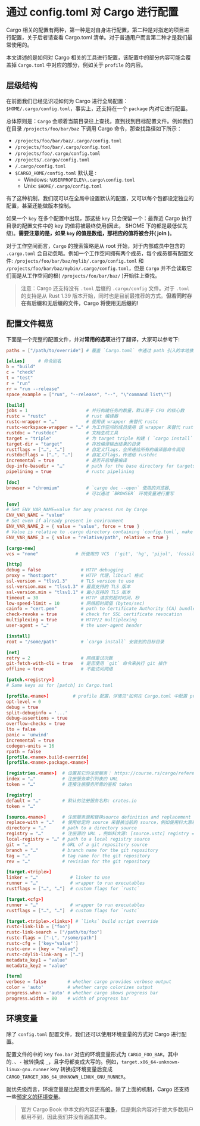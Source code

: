 # 通过 config.toml 对 Cargo 进行配置

Cargo 相关的配置有两种，第一种是对自身进行配置，第二种是对指定的项目进行配置，关于后者请查看 Cargo.toml 清单。对于普通用户而言第二种才是我们最常使用的。

本文讲述的是如何对 Cargo 相关的工具进行配置，该配置中的部分内容可能会覆盖掉 `Cargo.toml` 中对应的部分，例如关于 `profile` 的内容。

## 层级结构

在前面我们已经见识过如何为 Cargo 进行全局配置：`$HOME/.cargo/config.toml`，事实上，还支持在一个 `package` 内对它进行配置。

总体原则是：`Cargo` 会顺着当前目录往上查找，直到找到目标配置文件。例如我们在目录 `/projects/foo/bar/baz` 下调用 Cargo 命令，那查找路径如下所示：

- `/projects/foo/bar/baz/.cargo/config.toml`
- `/projects/foo/bar/.cargo/config.toml`
- `/projects/foo/.cargo/config.toml`
- `/projects/.cargo/config.toml`
- `/.cargo/config.toml`
- `$CARGO_HOME/config.toml` 默认是 :
  - Windows: `%USERPROFILE%\.cargo\config.toml`
  - Unix: `$HOME/.cargo/config.toml`

有了这种机制，我们既可以在全局中设置默认的配置，又可以每个包都设定独立的配置，甚至还能做版本控制。

如果一个 `key` 在多个配置中出现，那这些 `key` 只会保留一个：最靠近 Cargo 执行目录的配置文件中的 key 的值将被最终使用(因此， $HOME 下的都是最低优先级)。**需要注意的是，如果 `key` 的值是数组，那相应的值将被合并( join )**。

对于工作空间而言，`Cargo` 的搜索策略是从 root 开始，对于内部成员中包含的 `.cargo.toml` 会自动忽略。例如一个工作空间拥有两个成员，每个成员都有配置文件: `/projects/foo/bar/baz/mylib/.cargo/config.toml` 和 `/projects/foo/bar/baz/mybin/.cargo/config.toml`，但是 `Cargo` 并不会读取它们而是从工作空间的根( `/projects/foo/bar/baz/` )开始往上查找。

> 注意：Cargo 还支持没有 `.toml` 后缀的 `.cargo/config` 文件。对于 `.toml` 的支持是从 Rust 1.39 版本开始，同时也是目前最推荐的方式。**但若同时存在有后缀和无后缀的文件，Cargo 将使用无后缀的!**

## 配置文件概览

下面是一个完整的配置文件，并对**常用的选项**进行了翻译，大家可以参考下:

```toml
paths = ["/path/to/override"] # 覆盖 `Cargo.toml` 中通过 path 引入的本地依赖

[alias]     # 命令别名
b = "build"
c = "check"
t = "test"
r = "run"
rr = "run --release"
space_example = ["run", "--release", "--", "\"command list\""]

[build]
jobs = 1                      # 并行构建任务的数量，默认等于 CPU 的核心数
rustc = "rustc"               # rust 编译器
rustc-wrapper = "…"           # 使用该 wrapper 来替代 rustc
rustc-workspace-wrapper = "…" # 为工作空间的成员使用 该 wrapper 来替代 rustc
rustdoc = "rustdoc"           # 文档生成工具
target = "triple"             # 为 target triple 构建 ( `cargo install` 会忽略该选项)
target-dir = "target"         # 存放编译输出结果的目录
rustflags = ["…", "…"]        # 自定义flags，会传递给所有的编译器命令调用
rustdocflags = ["…", "…"]     # 自定义flags，传递给 rustdoc
incremental = true            # 是否开启增量编译
dep-info-basedir = "…"        # path for the base directory for targets in depfiles
pipelining = true             # rustc pipelining

[doc]
browser = "chromium"          # `cargo doc --open` 使用的浏览器,
                              # 可以通过 `BROWSER` 环境变量进行重写

[env]
# Set ENV_VAR_NAME=value for any process run by Cargo
ENV_VAR_NAME = "value"
# Set even if already present in environment
ENV_VAR_NAME_2 = { value = "value", force = true }
# Value is relative to .cargo directory containing `config.toml`, make absolute
ENV_VAR_NAME_3 = { value = "relative/path", relative = true }

[cargo-new]
vcs = "none"              # 所使用的 VCS  ('git', 'hg', 'pijul', 'fossil', 'none')

[http]
debug = false               # HTTP debugging
proxy = "host:port"         # HTTP 代理，libcurl 格式
ssl-version = "tlsv1.3"     # TLS version to use
ssl-version.max = "tlsv1.3" # 最高支持的 TLS 版本
ssl-version.min = "tlsv1.1" # 最小支持的 TLS 版本
timeout = 30                # HTTP 请求的超时时间，秒
low-speed-limit = 10        # 网络超时阈值 (bytes/sec)
cainfo = "cert.pem"         # path to Certificate Authority (CA) bundle
check-revoke = true         # check for SSL certificate revocation
multiplexing = true         # HTTP/2 multiplexing
user-agent = "…"            # the user-agent header

[install]
root = "/some/path"         # `cargo install` 安装到的目标目录

[net]
retry = 2                   # 网络重试次数
git-fetch-with-cli = true   # 是否使用 `git` 命令来执行 git 操作
offline = true              # 不能访问网络

[patch.<registry>]
# Same keys as for [patch] in Cargo.toml

[profile.<name>]         # profile 配置，详情见"如何在 Cargo.toml 中配置 profile" : https://course.rs/cargo/reference/profiles.html#profile设置
opt-level = 0
debug = true
split-debuginfo = '...'
debug-assertions = true
overflow-checks = true
lto = false
panic = 'unwind'
incremental = true
codegen-units = 16
rpath = false
[profile.<name>.build-override]
[profile.<name>.package.<name>]

[registries.<name>]  # 设置其它的注册服务： https://course.rs/cargo/reference/specify-deps.html#从其它注册服务引入依赖包
index = "…"          # 注册服务索引列表的 URL
token = "…"          # 连接注册服务所需的鉴权 token

[registry]
default = "…"        # 默认的注册服务名称: crates.io
token = "…"

[source.<name>]      # 注册服务源和替换source definition and replacement
replace-with = "…"   # 使用给定的 source 来替换当前的 source，例如使用科大源来替换crates.io源以提升国内的下载速度：[source.crates-io] replace-with = 'ustc'
directory = "…"      # path to a directory source
registry = "…"       # 注册源的 URL ，例如科大源: [source.ustc] registry = "git://mirrors.ustc.edu.cn/crates.io-index"
local-registry = "…" # path to a local registry source
git = "…"            # URL of a git repository source
branch = "…"         # branch name for the git repository
tag = "…"            # tag name for the git repository
rev = "…"            # revision for the git repository

[target.<triple>]
linker = "…"            # linker to use
runner = "…"            # wrapper to run executables
rustflags = ["…", "…"]  # custom flags for `rustc`

[target.<cfg>]
runner = "…"            # wrapper to run executables
rustflags = ["…", "…"]  # custom flags for `rustc`

[target.<triple>.<links>] # `links` build script override
rustc-link-lib = ["foo"]
rustc-link-search = ["/path/to/foo"]
rustc-flags = ["-L", "/some/path"]
rustc-cfg = ['key="value"']
rustc-env = {key = "value"}
rustc-cdylib-link-arg = ["…"]
metadata_key1 = "value"
metadata_key2 = "value"

[term]
verbose = false        # whether cargo provides verbose output
color = 'auto'         # whether cargo colorizes output
progress.when = 'auto' # whether cargo shows progress bar
progress.width = 80    # width of progress bar
```

## 环境变量

除了 `config.toml` 配置文件，我们还可以使用环境变量的方式对 Cargo 进行配置。

配置文件的中的 key `foo.bar` 对应的环境变量形式为 `CARGO_FOO_BAR`，其中的`.`、`-` 被转换成 `_`，且字母都变成大写的。例如，`target.x86_64-unknown-linux-gnu.runner` key 转换成环境变量后变成 `CARGO_TARGET_X86_64_UNKNOWN_LINUX_GNU_RUNNER`。

就优先级而言，环境变量是比配置文件更高的。除了上面的机制，Cargo 还支持一些[预定义的环境变量](https://doc.rust-lang.org/stable/cargo/reference/environment-variables.html)。

> 官方 Cargo Book 中本文的内容还有[很多](https://doc.rust-lang.org/stable/cargo/reference/config.html#configuration-keys)，但是剩余内容对于绝大多数用户都用不到，因此我们并没有涵盖其中。
